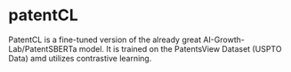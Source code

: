 # patentCL
PatentCL is a fine-tuned version of the already great AI-Growth-Lab/PatentSBERTa model. It is trained on the PatentsView Dataset (USPTO Data) amd utilizes contrastive learning.
